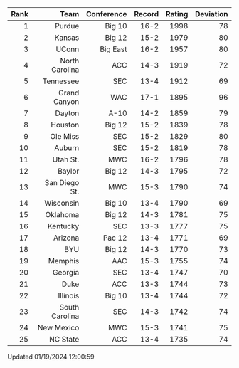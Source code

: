 | Rank  | Team                 | Conference           | Record   | Rating | Deviation |
| ---:  | ---:                 | ---:                 | ---:     | ---:   | ---:      |
| 1     | Purdue               | Big 10               | 16-2     | 1998   | 78        |
| 2     | Kansas               | Big 12               | 15-2     | 1979   | 80        |
| 3     | UConn                | Big East             | 16-2     | 1957   | 80        |
| 4     | North Carolina       | ACC                  | 14-3     | 1919   | 72        |
| 5     | Tennessee            | SEC                  | 13-4     | 1912   | 69        |
| 6     | Grand Canyon         | WAC                  | 17-1     | 1895   | 96        |
| 7     | Dayton               | A-10                 | 14-2     | 1859   | 79        |
| 8     | Houston              | Big 12               | 15-2     | 1839   | 78        |
| 9     | Ole Miss             | SEC                  | 15-2     | 1829   | 80        |
| 10    | Auburn               | SEC                  | 15-2     | 1819   | 78        |
| 11    | Utah St.             | MWC                  | 16-2     | 1796   | 78        |
| 12    | Baylor               | Big 12               | 14-3     | 1795   | 72        |
| 13    | San Diego St.        | MWC                  | 15-3     | 1790   | 74        |
| 14    | Wisconsin            | Big 10               | 13-4     | 1790   | 69        |
| 15    | Oklahoma             | Big 12               | 14-3     | 1781   | 75        |
| 16    | Kentucky             | SEC                  | 13-3     | 1777   | 75        |
| 17    | Arizona              | Pac 12               | 13-4     | 1771   | 69        |
| 18    | BYU                  | Big 12               | 14-3     | 1770   | 73        |
| 19    | Memphis              | AAC                  | 15-3     | 1755   | 74        |
| 20    | Georgia              | SEC                  | 13-4     | 1747   | 70        |
| 21    | Duke                 | ACC                  | 13-3     | 1744   | 73        |
| 22    | Illinois             | Big 10               | 13-4     | 1744   | 72        |
| 23    | South Carolina       | SEC                  | 14-3     | 1742   | 74        |
| 24    | New Mexico           | MWC                  | 15-3     | 1741   | 75        |
| 25    | NC State             | ACC                  | 13-4     | 1735   | 74        |

Updated 01/19/2024 12:00:59
